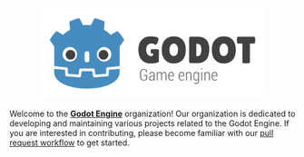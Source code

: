 <p align="center">
  <a href="https://godotengine.org">
    <img src="https://raw.githubusercontent.com/godotengine/godot/master/logo_outlined.svg" width="400" alt="Godot Engine logo">
  </a>
</p>

Welcome to the **[Godot Engine](https://godotengine.org)** organization! Our organization is dedicated to developing and maintaining various projects related to the Godot Engine. If you are interested in contributing, please become familiar with our [pull request workflow](https://contributing.godotengine.org/en/latest/organization/pull_requests/creating_pull_requests.html) to get started.
